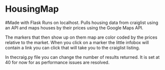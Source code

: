 # HousingMap
#Made with Flask
Runs on localhost. Pulls housing data from craiglist using an API and maps houses by their prices using the Google Maps API.

The markers that then show up on them map are color coded by the prices relative to the market. When you click on a marker the little infobox will contain a link you can click that will take you to the craiglist listing.

In thecraig.py file you can change the number of results returned. It is set at 40 for now for as performance issues are resolved.
